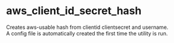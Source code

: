 # aws_client_id_secret_hash
Creates aws-usable hash from clientid clientsecret and username.<br />
A config file is automatically created the first time the utility is run.
